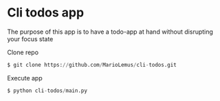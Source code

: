 # Cli todos app

The purpose of this app is to have a todo-app at hand without disrupting your focus state



Clone repo
```py 
$ git clone https://github.com/MarioLemus/cli-todos.git
```

Execute app
```py
$ python cli-todos/main.py 
```
